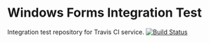 # Windows Forms Integration Test
Integration test repository for Travis CI service.
[![Build Status](https://travis-ci.org/mvandrew/WindowsFormsTest.svg?branch=master)](https://travis-ci.org/mvandrew/WindowsFormsTest)